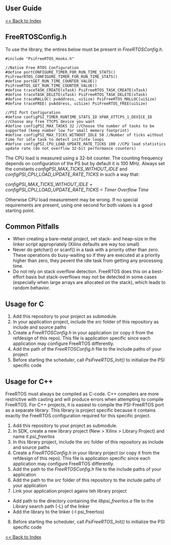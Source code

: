 ## User Guide

[<< Back to Index](./README.md)

## FreeRTOSConfig.h 

To use the library, the entires below must be present in *FreeRTOSConfig.h*.

```
#include "PsiFreeRTOS_Hooks.h"

//Native Free RTOS Configuration
#define portCONFIGURE_TIMER_FOR_RUN_TIME_STATS() PsiFreerRTOS_CONFIGURE_TIMER_FOR_RUN_TIME_STATS()
#define portGET_RUN_TIME_COUNTER_VALUE() PsiFreeRTOS_GET_RUN_TIME_COUNTER_VALUE()
#define traceTASK_CREATE(xTask) PsiFreeRTOS_TASK_CREATE(xTask)
#define traceTASK_DELETE(xTask) PsiFreeRTOS_TASK_DELETE(xTask)
#define traceMALLOC( pvAddress, uiSize) PsiFreeRTOS_MALLOC(uiSize)
#define traceFREE( pvAddress, uiSize) PsiFreeRTOS_FREE(uiSize)

//PSI Port Configuration
#define configPSI_TIMER_RUNTIME_STATS_ID XPAR_XTTCPS_1_DEVICE_ID //Choose any free TTCPS device you want
#define configPSI_MAX_TASKS 32 //Choose the number of tasks to be supported (keep number low for small memory footprint)
#define configPSI_MAX_TICKS_WITHOUT_IDLE 50 //Number of ticks without time for idle task to detect inifinte loops
#define configPSI_CPU_LOAD_UPDATE_RATE_TICKS 100 //CPU load statistics update rate (do not overflow 32-bit performance counters)
```

The CPU load is measured using a 32-bit counter. The counting frequency depends on configuration of the PS but by default it is 100 MHz. Always set the constants *configPSI_MAX_TICKS_WITHOUT_IDLE* and *configPSI_CPU_LOAD_UPDATE_RATE_TICKS* in such a way that:

*configPSI_MAX_TICKS_WITHOUT_IDLE + configPSI_CPU_LOAD_UPDATE_RATE_TICKS < Timer Overflow Time*

Otherwise CPU load measurement may be wrong. If no special requirements are present, using one second for both values is a good starting point.

## Common Pitfalls

* When creating a bare-metal project, set stack- and heap-size in the linker script appropriately (Xilinx defaults are way too small)
* Never do getchar() or scanf() in a task with a priority other than zero. These operations do busy-waiting so if they are executed at a priority higher than zero, they pevent the idle task from getting any processing time.
* Do not rely on stack overflow detection. FreeRTOS does this on a best-effort basis but stack-overflows may not be detected in some cases (especially when large arrays are allocated on the stack), which leads to random behavior.

## Usage for C

1. Add this repository to your project as submodule.
2. In your application project, include the *src* folder of this repository as include and source paths
3. Create a *FreeRTOSConfig.h* in your application (or copy it from the refdesign of this repo). This file is application specific since each application may configure FreeRTOS differently.
4. Add the path of the *FreeRTOSConfig.h* file to the include paths of your project
5. Before starting the scheduler, call *PsiFreeRTOS\_Init()* to initialize the PSI specific code

## Usage for C++

FreeRTOS must always be compiled as C-code. C\++ compilers are more restrictive with casting and will produce errors when attempting to compile FreeRTOS. For C++ projects, it is easiest to compile the PSI-FreeRTOS port as a separate library. This library is project specific because it contains exactly the FreeRTOS configuration required for this specific project.

1. Add this repository to your project as submodule.
2. In SDK, create a new library project (New > Xilinx > Library Project) and name it *psi_freertos*
3. In this library project, include the *src* folder of this repository as include and source paths
4. Create a *FreeRTOSConfig.h* in your library project (or copy it from the refdesign of this repo). This file is application specific since each application may configure FreeRTOS differently.
5. Add the path to the *FreeRTOSConfig.h* file to the include paths of your application
6. Add the path to the *src* folder of this repository to the include paths of your application
7. Link your application project agains teh library project
  * Add path to the directory containing the *libpsi_freertos.a* file to the Library search path (-L) of the linker
  * Add the library to the linker (-l psi\_freertos)
8. Before starting the scheduler, call *PsiFreeRTOS\_Init()* to initialize the PSI specific code

[<< Back to Index](./README.md)






